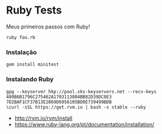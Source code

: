 # Ruby Tests

Meus primeiros passos com Ruby!

    ruby foo.rb


### Instalação

    gem install minitest


### Instalando Ruby

    gpg --keyserver hkp://pool.sks-keyservers.net --recv-keys 409B6B1796C275462A1703113804BB82D39DC0E3 7D2BAF1CF37B13E2069D6956105BD0E739499BDB
    \curl -sSL https://get.rvm.io | bash -s stable --ruby

+ http://rvm.io/rvm/install
+ https://www.ruby-lang.org/pt/documentation/installation/


